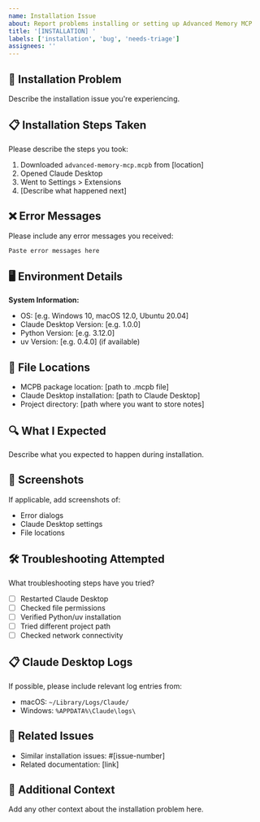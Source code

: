 ```yaml
---
name: Installation Issue
about: Report problems installing or setting up Advanced Memory MCP
title: '[INSTALLATION] '
labels: ['installation', 'bug', 'needs-triage']
assignees: ''
---
```


## 🔧 Installation Problem
Describe the installation issue you're experiencing.

## 📋 Installation Steps Taken
Please describe the steps you took:
1. Downloaded `advanced-memory-mcp.mcpb` from [location]
2. Opened Claude Desktop
3. Went to Settings > Extensions
4. [Describe what happened next]

## ❌ Error Messages
Please include any error messages you received:
```
Paste error messages here
```

## 🖥️ Environment Details
**System Information:**
 - OS: [e.g. Windows 10, macOS 12.0, Ubuntu 20.04]
 - Claude Desktop Version: [e.g. 1.0.0]
 - Python Version: [e.g. 3.12.0]
 - uv Version: [e.g. 0.4.0] (if available)

## 📁 File Locations
- MCPB package location: [path to .mcpb file]
- Claude Desktop installation: [path to Claude Desktop]
- Project directory: [path where you want to store notes]

## 🔍 What I Expected
Describe what you expected to happen during installation.

## 📸 Screenshots
If applicable, add screenshots of:
- Error dialogs
- Claude Desktop settings
- File locations

## 🛠️ Troubleshooting Attempted
What troubleshooting steps have you tried?
- [ ] Restarted Claude Desktop
- [ ] Checked file permissions
- [ ] Verified Python/uv installation
- [ ] Tried different project path
- [ ] Checked network connectivity

## 📋 Claude Desktop Logs
If possible, please include relevant log entries from:
- macOS: `~/Library/Logs/Claude/`
- Windows: `%APPDATA%\Claude\logs\`

## 🔗 Related Issues
- Similar installation issues: #[issue-number]
- Related documentation: [link]

## 📝 Additional Context
Add any other context about the installation problem here.
